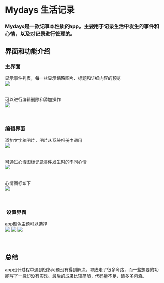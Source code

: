 # Mydays 生活记录
### Mydays是一款记事本性质的app。主要用于记录生活中发生的事件和心情，以及对记录进行管理的。
## 界面和功能介绍
### 主界面
显示事件列表，每一栏显示缩略图片、标题和详细内容的预览<br>
![](https://github.com/labman010/Mydays/blob/master/gitpictures/3.png) <br><br><br>
可以进行编辑删除和添加操作<br>
![](https://github.com/labman010/Mydays/blob/master/gitpictures/4.png) <br><br><br>

	
### 编辑界面
添加文字和图片，图片从系统相册中调用<br>
![](https://github.com/labman010/Mydays/blob/master/gitpictures/7.png) <br><br><br>
可通过心情图标记录事件发生时的不同心情<br>
![](https://github.com/labman010/Mydays/blob/master/gitpictures/5.png) <br><br><br>
心情图标如下<br>
![](https://github.com/labman010/Mydays/blob/master/gitpictures/6.png) <br><br><br>


###  设置界面
app颜色主题可以选择<br>
![](https://github.com/labman010/Mydays/blob/master/gitpictures/8.png) 
![](https://github.com/labman010/Mydays/blob/master/gitpictures/10.png) 
![](https://github.com/labman010/Mydays/blob/master/gitpictures/9.png)<br><br><br>

## 总结
app设计过程中遇到很多问题没有得到解决，导致走了很多弯路，而一些想要的功能写了一般却没有实现。最后的成果比较简陋，代码量不足，请多多包涵。


  
  
